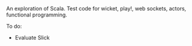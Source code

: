 An exploration of Scala. Test code for wicket, play!, web sockets, actors, functional programming.

To do:

- Evaluate Slick